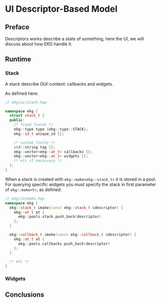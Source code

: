 # UI Descriptor-Based Model

## Preface

Descriptors works describe a state of something, here the UI, we will discuss about how EKG handle it.

## Runtime

### Stack

A stack describe GUI-context: callbacks and widgets.

As defined here:
```cpp
// ekg/ui/stack.hpp

namespace ekg {
  struct stack_t {
  public:
    /* fixed fields */
    ekg::type type {ekg::type::STACK};
    ekg::id_t unique_id {};

    /* custom fields */
    std::string tag {};
    ekg::vector<ekg::at_t> callbacks {};
    ekg::vector<ekg::at_t> widgets {};
    /* etc if necessary */
  };
}
``` 

When a stack is created with `ekg::make<ekg::stack_t>` it is stored in a pool. For querying specific widgets you must specify the stack in first parameter of `ekg::make<t>`, as defined:
```cpp
// ekg/io/make.hpp
namespace ekg {
  ekg::stack_t &make(const ekg::stack_t &descriptor) {
    ekg::at_t at {
      ekg::pools.stack.push_back(descriptor)
    };
  }

  ekg::callback_t &make(const ekg::callback_t &descriptor) {
    ekg::at_t at {
      ekg::pools.callbacks.push_back(descriptor)
    };
  }

  /* etc */
}
```

### Widgets

## Conclusions

